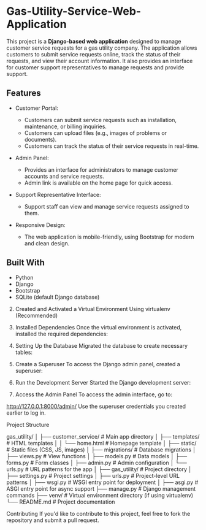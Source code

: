 # Gas-Utility-Service-Web-Application


This project is a **Django-based web application** designed to manage customer service requests for a gas utility company. The application allows customers to submit service requests online, track the status of their requests, and view their account information. It also provides an interface for customer support representatives to manage requests and provide support.

## Features

- Customer Portal: 
  - Customers can submit service requests such as installation, maintenance, or billing inquiries.
  - Customers can upload files (e.g., images of problems or documents).
  - Customers can track the status of their service requests in real-time.

- Admin Panel: 
  - Provides an interface for administrators to manage customer accounts and service requests.
  - Admin link is available on the home page for quick access.

- Support Representative Interface: 
  - Support staff can view and manage service requests assigned to them.
  
- Responsive Design: 
  - The web application is mobile-friendly, using Bootstrap for modern and clean design.

## Built With

- Python 
- Django 
- Bootstrap 
- SQLite (default Django database)


2. Created and Activated a Virtual Environment
Using virtualenv (Recommended)


3. Installed Dependencies
Once the virtual environment is activated, installed the required dependencies:

4. Setting Up the Database
Migrated the database to create necessary tables:

5. Create a Superuser
To access the Django admin panel, created a superuser:

6. Run the Development Server
Started the Django development server:

7. Access the Admin Panel
To access the admin interface, go to:

http://127.0.0.1:8000/admin/
Use the superuser credentials you created earlier to log in.


Project Structure

gas_utility/
│
├── customer_service/         # Main app directory
│   ├── templates/            # HTML templates
│   │   └── home.html         # Homepage template
│   ├── static/               # Static files (CSS, JS, images)
│   ├── migrations/           # Database migrations
│   ├── views.py              # View functions
│   ├── models.py             # Data models
│   ├── forms.py              # Form classes
│   ├── admin.py              # Admin configuration
│   └── urls.py               # URL patterns for the app
│
├── gas_utility/              # Project directory
│   ├── settings.py           # Project settings
│   ├── urls.py               # Project-level URL patterns
│   ├── wsgi.py               # WSGI entry point for deployment
│   ├── asgi.py               # ASGI entry point for async support
├── manage.py                 # Django management commands
├── venv/                     # Virtual environment directory (if using virtualenv)
└── README.md                 # Project documentation

Contributing
If you'd like to contribute to this project, feel free to fork the repository and submit a pull request.




